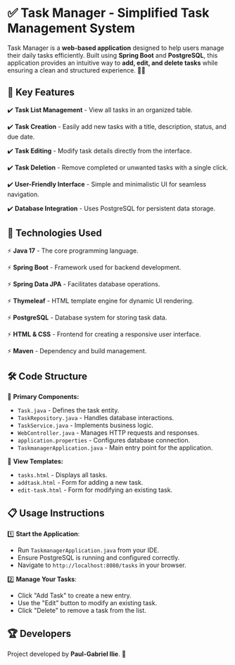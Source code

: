 # ✅ Task Manager - Simplified Task Management System

Task Manager is a **web-based application** designed to help users manage their daily tasks efficiently. Built using **Spring Boot** and **PostgreSQL**, this application provides an intuitive way to **add, edit, and delete tasks** while ensuring a clean and structured experience. 📝📌

## 🎯 Key Features

✔️ **Task List Management** - View all tasks in an organized table.

✔️ **Task Creation** - Easily add new tasks with a title, description, status, and due date.

✔️ **Task Editing** - Modify task details directly from the interface.

✔️ **Task Deletion** - Remove completed or unwanted tasks with a single click.

✔️ **User-Friendly Interface** - Simple and minimalistic UI for seamless navigation.

✔️ **Database Integration** - Uses PostgreSQL for persistent data storage.

## 🚀 Technologies Used

⚡ **Java 17** - The core programming language.

⚡ **Spring Boot** - Framework used for backend development.

⚡ **Spring Data JPA** - Facilitates database operations.

⚡ **Thymeleaf** - HTML template engine for dynamic UI rendering.

⚡ **PostgreSQL** - Database system for storing task data.

⚡ **HTML & CSS** - Frontend for creating a responsive user interface.

⚡ **Maven** - Dependency and build management.

## 🛠 Code Structure

📌 **Primary Components:**

- `Task.java` - Defines the task entity.
- `TaskRepository.java` - Handles database interactions.
- `TaskService.java` - Implements business logic.
- `WebController.java` - Manages HTTP requests and responses.
- `application.properties` - Configures database connection.
- `TaskmanagerApplication.java` - Main entry point for the application.

📌 **View Templates:**

- `tasks.html` - Displays all tasks.
- `addtask.html` - Form for adding a new task.
- `edit-task.html` - Form for modifying an existing task.

## 📋 Usage Instructions

1️⃣ **Start the Application**:

- Run `TaskmanagerApplication.java` from your IDE.
- Ensure PostgreSQL is running and configured correctly.
- Navigate to `http://localhost:8080/tasks` in your browser.

2️⃣ **Manage Your Tasks**:

- Click "Add Task" to create a new entry.
- Use the "Edit" button to modify an existing task.
- Click "Delete" to remove a task from the list.

## 🏆 Developers

Project developed by **Paul-Gabriel Ilie**. 🚀

